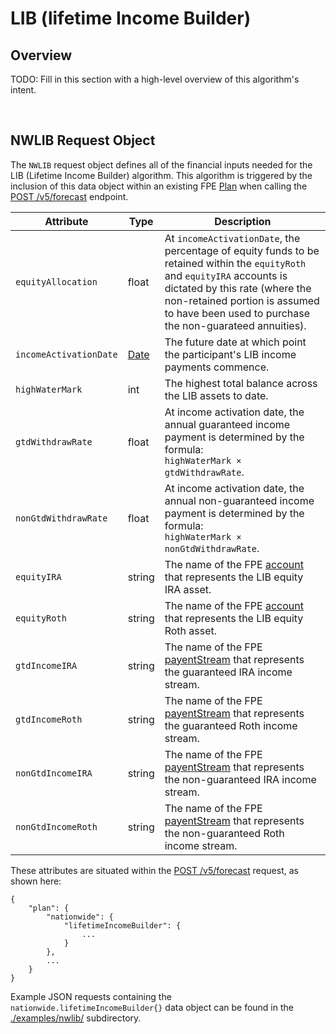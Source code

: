 # LIB (lifetime Income Builder)

## Overview

TODO: Fill in this section with a high-level overview of this algorithm's intent.


<br/>

## NWLIB Request Object

The `NWLIB` request object defines all of the financial inputs needed for the LIB (Lifetime Income Builder) algorithm.  This algorithm is triggered by the inclusion of this data object within an existing FPE [Plan](../datatypes.md#plan) when calling the [POST&nbsp;/v5/forecast](../README.md#post-v5forecast) endpoint.


| Attribute  | Type | Description |
| ---------- | ---- | ----------- |
| `equityAllocation` | float | At `incomeActivationDate`, the percentage of equity funds to be retained within the `equityRoth` and `equityIRA` accounts is dictated by this rate (where the non-retained portion is assumed to have been used to purchase the non-guarateed annuities). |
| `incomeActivationDate` | [Date](../datatypes.md#date) | The future date at which point the participant's LIB income payments commence. |
| `highWaterMark` | int | The highest total balance across the LIB assets to date. |
| `gtdWithdrawRate` | float | At income activation date, the annual guaranteed income payment is determined by the formula:<br/>`highWaterMark × gtdWithdrawRate`. |
| `nonGtdWithdrawRate` | float | At income activation date, the annual non-guaranteed income payment is determined by the formula:<br/>`highWaterMark × nonGtdWithdrawRate`. |
| `equityIRA` | string | The name of the FPE [account](../datatypes.md#account) that represents the LIB equity IRA asset. |
| `equityRoth` | string | The name of the FPE [account](../datatypes.md#account) that represents the LIB equity Roth asset. |
| `gtdIncomeIRA` | string | The name of the FPE [payentStream](../datatypes.md#paymentstream) that represents the guaranteed IRA income stream. |
| `gtdIncomeRoth` | string | The name of the FPE [payentStream](../datatypes.md#paymentstream) that represents the guaranteed Roth income stream. |
| `nonGtdIncomeIRA` | string | The name of the FPE [payentStream](../datatypes.md#paymentstream) that represents the non-guaranteed IRA income stream. |
| `nonGtdIncomeRoth` | string | The name of the FPE [payentStream](../datatypes.md#paymentstream) that represents the non-guaranteed Roth income stream. |

These attributes are situated within the [POST /v5/forecast](h../README.md#post-v5forecast) request, as shown here:

```
{
    "plan": {
        "nationwide": {
            "lifetimeIncomeBuilder": {
                ...
            }
        },
        ...
    }
}
```

Example JSON requests containing the `nationwide.lifetimeIncomeBuilder{}` data object can be found in the [./examples/nwlib/](./examples/nwlib/) subdirectory.
